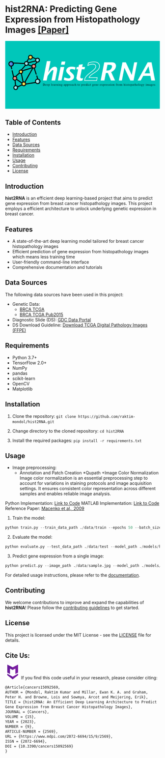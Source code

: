 # hist2RNA: Predicting Gene Expression from Histopathology Images [[Paper]](https://www.mdpi.com/2072-6694/15/9/2569)

![hist2RNA banner](https://github.com/raktim-mondol/hist2RNA/blob/main/banner_hist2RNA_updated.png)

## Table of Contents
- [Introduction](#introduction)
- [Features](#features)
- [Data Sources](#data-sources)
- [Requirements](#requirements)
- [Installation](#installation)
- [Usage](#usage)
- [Contributing](#contributing)
- [License](#license)

## Introduction

**hist2RNA** is an efficient deep learning-based project that aims to predict gene expression from breast cancer histopathology images. This project employs a efficient architecture to unlock underlying genetic expression in breast cancer.

## Features

- A state-of-the-art deep learning model tailored for breast cancer histopathology images
- Efficient prediction of gene expression from histopathology images which means less training time
- User-friendly command-line interface
- Comprehensive documentation and tutorials

## Data Sources

The following data sources have been used in this project:

- Genetic Data:
  - [BRCA TCGA](http://www.cbioportal.org/study/summary?id=brca_tcga)
  - [BRCA TCGA Pub2015](http://www.cbioportal.org/study/summary?id=brca_tcga_pub2015)
- Diagnostic Slide (DS): [GDC Data Portal](https://portal.gdc.cancer.gov/)
- DS Download Guideline: [Download TCGA Digital Pathology Images (FFPE)](http://www.andrewjanowczyk.com/download-tcga-digital-pathology-images-ffpe/)

## Requirements

- Python 3.7+
- TensorFlow 2.0+
- NumPy
- pandas
- scikit-learn
- OpenCV
- Matplotlib

## Installation

1. Clone the repository:
```git clone https://github.com/raktim-mondol/hist2RNA.git``` 

2. Change directory to the cloned repository:
```cd hist2RNA```

3. Install the required packages:
```pip install -r requirements.txt```


## Usage
* Image preprocessing:
  * Annotation and Patch Creation
  *Qupath
+Image Color Normalization
Image color normalization is an essential preprocessing step to account for variations in staining protocols and image acquisition settings. It ensures consistent color representation across different samples and enables reliable image analysis.

Python Implementation: [Link to Code](https://github.com/bnsreenu/python_for_microscopists/blob/master/122_normalizing_HnE_images.py)
MATLAB Implementation: [Link to Code](https://github.com/mitkovetta/staining-normalization/blob/master/normalizeStaining.m)
Reference Paper: [Macenko et al., 2009](http://wwwx.cs.unc.edu/~mn/sites/default/files/macenko2009.p)
  
  
1. Train the model:
```python
python train.py --train_data_path ./data/train --epochs 50 --batch_size 32
```

2. Evaluate the model:
```python
python evaluate.py --test_data_path ./data/test --model_path ./models/hist2RNA_model.h5
```

3. Predict gene expression from a single image:
```python
python predict.py --image_path ./data/sample.jpg --model_path ./models/hist2RNA_model.h5
```


For detailed usage instructions, please refer to the [documentation](./DOCUMENTATION.md).

## Contributing

We welcome contributions to improve and expand the capabilities of **hist2RNA**! Please follow the [contributing guidelines](./CONTRIBUTING.md) to get started.

## License

This project is licensed under the MIT License - see the [LICENSE](./LICENSE) file for details.

## Cite Us: 
![alt text](https://github.com/adam-p/markdown-here/raw/master/src/common/images/icon48.png "Logo Title Text 1")
If you find this code useful in your research, please consider citing:
```
@Article{cancers15092569,
AUTHOR = {Mondol, Raktim Kumar and Millar, Ewan K. A. and Graham, Peter H. and Browne, Lois and Sowmya, Arcot and Meijering, Erik},
TITLE = {hist2RNA: An Efficient Deep Learning Architecture to Predict Gene Expression from Breast Cancer Histopathology Images},
JOURNAL = {Cancers},
VOLUME = {15},
YEAR = {2023},
NUMBER = {9},
ARTICLE-NUMBER = {2569},
URL = {https://www.mdpi.com/2072-6694/15/9/2569},
ISSN = {2072-6694},
DOI = {10.3390/cancers15092569}
}
```


